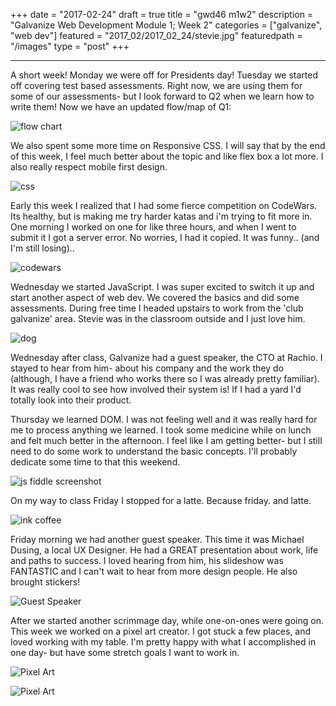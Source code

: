 +++
date = "2017-02-24"
draft = true
title = "gwd46 m1w2"
description = "Galvanize Web Development Module 1; Week 2"
categories = ["galvanize", "web dev"]
featured = "2017_02/2017_02_24/stevie.jpg"
featuredpath = "/images"
type = "post"
+++


---

A short week! Monday we were off for Presidents day! Tuesday we started off covering test based assessments. Right now, we are using them for some of our assessments- but I look forward to Q2 when we learn how to write them! Now we have an updated flow/map of Q1:

![flow chart](/images/2017_02/2017_02_24/flow.jpg)

We also spent some more time on Responsive CSS. I will say that by the end of this week, I feel much better about the topic and like flex box a lot more. I also really respect mobile first design.

![css](/images/2017_02/2017_02_24/css.jpg)

Early this week I realized that I had some fierce competition on CodeWars. Its healthy, but is making me try harder katas and i'm trying to fit more in. One morning I worked on one for like three hours, and when I went to submit it I got a server error. No worries, I had it copied. It was funny.. (and I'm still losing)..

![codewars](/images/2017_02/2017_02_24/codewars.jpg)

Wednesday we started JavaScript. I was super excited to switch it up and start another aspect of web dev. We covered the basics and did some assessments. During free time I headed upstairs to work from the 'club galvanize' area. Stevie was in the classroom outside and I just love him.

![dog](/images/2017_02/2017_02_24/stevie.jpg)

Wednesday after class, Galvanize had a guest speaker, the CTO at Rachio. I stayed to hear from him- about his company and the work they do (although, I have a friend who works there so I was already pretty familiar). It was really cool to see how involved their system is! If I had a yard I'd totally look into their product.

Thursday we learned DOM. I was not feeling well and it was really hard for me to process anything we learned. I took some medicine while on lunch and felt much better in the afternoon. I feel like I am getting better- but I still need to do some work to understand the basic concepts. I'll probably dedicate some time to that this weekend.

![js fiddle screenshot](/images/2017_02/2017_02_24/domfiddle.png)

On my way to class Friday I stopped for a latte. Because friday. and latte.

![ink coffee](/images/2017_02/2017_02_24/ink.jpg)

Friday morning we had another guest speaker. This time it was Michael Dusing, a local UX Designer. He had a GREAT presentation about work, life and paths to success. I loved hearing from him, his slideshow was FANTASTIC and I can't wait to hear from more design people. He also brought stickers!

![Guest Speaker](/images/2017_02/2017_02_24/guest.jpg)

After we started another scrimmage day, while one-on-ones were going on. This week we worked on a pixel art creator. I got stuck a few places, and loved working with my table. I'm pretty happy with what I accomplished in one day- but have some stretch goals I want to work in.

![Pixel Art](/images/2017_02/2017_02_24/pixel.png)

![Pixel Art](/images/2017_02/2017_02_24/pixel2.jpg)
